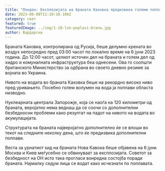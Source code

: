 ```yaml
---
title: "Лондон: Експлозијата на браната Каховка предизвика големи поплави"
date: 2023-06-08T11:10:10.106Z
category: свет
featured: true
featuredImage: ../img/1-10-lon-poplavi-brana.jpg
author: Вардарски
---
```

Браната Каховка, контролирана од Русија, беше делумно крената во воздух непосредно пред 03:00 часот по локално време на 6 јуни 2023 година. До 12:00 часот, целиот источен дел на браната и голем дел од хидро и комуналната инфраструктура беа однесени. Ова го соопшти британското Министерство за одбрана во своето дневно резиме за војната во Украина.

Нивото на водата во браната Каховка беше на рекордно високо ниво пред уривањето. Посебно голем волумен на вода ја поплави областа низводно.

Нуклеарната централа Запорожје, која се наоѓа на 120 километри од браната, веројатно нема веднаш да се соочи со дополнителни безбедносни проблеми како резултат на падот на нивото на водата во акумулацијата.

Структурата на браната најверојатно дополнително ќе се влоши во текот на следните неколку дена, што ќе предизвика дополнителни поплави.

Веста за урнатиот ѕид на браната Нова Кавока беше објавена на 6 јуни. Москва и Киев меѓусебно се обвинуваат за експлозијата. Советот за безбедност на ОН исто така прогласи вонредна состојба поради браната. Најмалку седум лица се водат како исчезнати по поплавата.